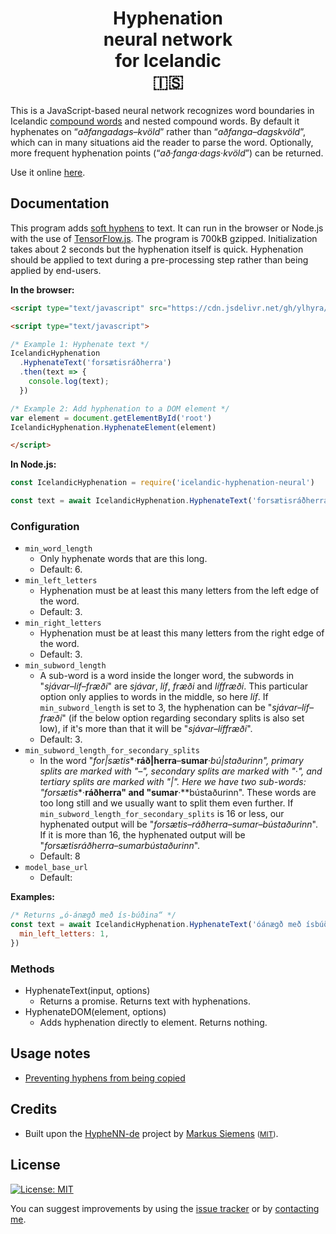 <h1 align="center">Hyphenation <br/>neural network <br/>for Icelandic <br/>🇮🇸</h1>

This is a JavaScript-based neural network recognizes word boundaries in Icelandic [compound words](https://en.wikipedia.org/wiki/Compound_(linguistics)) and nested compound words. By default it hyphenates on “*aðfangadags–kvöld*” rather than “*aðfanga–dagskvöld*”, which can in many situations aid the reader to parse the word. Optionally, more frequent hyphenation points (“*að·fanga·dags·kvöld*”) can be returned.

Use it online [here](http://hyphenation.ylhyra.is/).

## Documentation

This program adds [soft hyphens](https://en.wikipedia.org/wiki/Soft_hyphen) to text. It can run in the browser or Node.js with the use of [TensorFlow.js](https://www.tensorflow.org/js). The program is 700kB gzipped. Initialization takes about 2 seconds but the hyphenation itself is quick. Hyphenation should be applied to text during a pre-processing step rather than being applied by end-users.

**In the browser:**

```html
<script type="text/javascript" src="https://cdn.jsdelivr.net/gh/ylhyra/icelandic-hyphenation-neural/build/core.js"></script>

<script type="text/javascript">

/* Example 1: Hyphenate text */
IcelandicHyphenation
  .HyphenateText('forsætisráðherra')
  .then(text => {
    console.log(text);
  })

/* Example 2: Add hyphenation to a DOM element */
var element = document.getElementById('root')
IcelandicHyphenation.HyphenateElement(element)

</script>
```

**In Node.js:**

```js
const IcelandicHyphenation = require('icelandic-hyphenation-neural')

const text = await IcelandicHyphenation.HyphenateText('forsætisráðherra')
```

### Configuration

- `min_word_length`
  - Only hyphenate words that are this long.
  - Default: 6.
- `min_left_letters`
  - Hyphenation must be at least this many letters from the left edge of the word.
  - Default:  3.
- `min_right_letters`  
  - Hyphenation must be at least this many letters from the right edge of the word.
  - Default: 3.
- `min_subword_length`
  - A sub-word is a word inside the longer word, the subwords in "*sjávar–líf–fræði*" are *sjávar*, *líf*, *fræði* and *líffræði*. This particular option only applies to words in the middle, so here *líf*. If `min_subword_length` is set to 3, the hyphenation can be "*sjávar–líf–fræði*" (if the below option regarding secondary splits is also set low), if it's more than that it will be "*sjávar–líffræði*".
  - Default: 3.
- `min_subword_length_for_secondary_splits`
  - In the word "*for|sætis**·**ráð|herra**–**sumar**·**bú|staðurinn*", primary splits are marked with "**–**", secondary splits are marked with "**·**", and tertiary splits are marked with "|". Here we have two sub-words: "forsætis**·**ráðherra" and "sumar**·**bústaðurinn". These words are too long still and we usually want to split them even further. If `min_subword_length_for_secondary_splits` is 16 or less, our hyphenated output will be "*forsætis–ráðherra–sumar–bústaðurinn*". If it is more than 16, the hyphenated output will be "*forsætisráðherra–sumarbústaðurinn*".
  - Default: 8
- `model_base_url`
  - Default:

**Examples:**


```js
/* Returns „ó-ánægð með ís-búðina“ */
const text = await IcelandicHyphenation.HyphenateText('óánægð með ísbúðina', {
  min_left_letters: 1,
})
```

### Methods

- HyphenateText(input, options)
  - Returns a promise. Returns text with hyphenations.
- HyphenateDOM(element, options)
  - Adds hyphenation directly to element. Returns nothing.

## Usage notes

- [Preventing hyphens from being copied](https://github.com/egilll/do-not-copy-hyphens#readme)

## Credits

- Built upon the [HypheNN-de](https://github.com/msiemens/HypheNN-de) project by [Markus Siemens](https://github.com/msiemens) <small>([MIT](https://opensource.org/licenses/MIT))</small>.

## License

[![License: MIT](https://img.shields.io/badge/License-MIT-yellow.svg)](https://opensource.org/licenses/MIT)

You can suggest improvements by using the [issue tracker](https://github.com/egilll/icelandic-hyphenation/issues/new) or by [contacting me](mailto:egill@egill.xyz).
